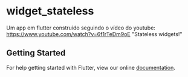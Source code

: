 # widget_stateless

Um app em flutter construído seguindo o vídeo do youtube: https://www.youtube.com/watch?v=6f1rTeDm9oE "Stateless widgets!" 

## Getting Started

For help getting started with Flutter, view our online
[documentation](https://flutter.io/).
